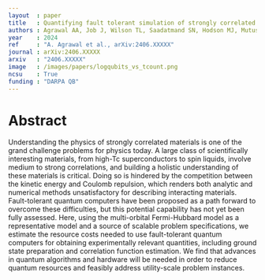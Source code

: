 ```yaml
---
layout  : paper
title   : Quantifying fault tolerant simulation of strongly correlated systems using the Fermi-Hubbard model
authors : Agrawal AA, Job J, Wilson TL, Saadatmand SN, Hodson MJ, Mutus JY, Caesura A, Johnson PD, Elenewski JE, Morrell KJ, Kemper AF
year    : 2024
ref     : "A. Agrawal et al., arXiv:2406.XXXXX"
journal : arXiv:2406.XXXXX
arxiv   : "2406.XXXXX"
image   : /images/papers/logqubits_vs_tcount.png
ncsu    : True
funding : "DARPA QB"
---
```


# Abstract
Understanding the physics of strongly correlated materials is one of the grand challenge problems for physics today.   A large class of scientifically interesting materials, from high-Tc superconductors to spin liquids, involve medium to strong correlations, and building a holistic understanding of these materials is critical. Doing so is hindered by the competition between the kinetic energy and Coulomb repulsion, which renders both analytic and numerical methods unsatisfactory for describing interacting materials. Fault-tolerant quantum computers have been proposed as a path forward to overcome these difficulties, but this potential capability has not yet been fully assessed. Here, using the multi-orbital Fermi-Hubbard model as a representative model and a source of scalable problem specifications, we estimate the resource costs needed to use fault-tolerant quantum computers for obtaining experimentally relevant quantities, including ground state preparation and correlation function estimation. We find that advances in quantum algorithms and hardware will be needed in order to reduce quantum resources and feasibly address utility-scale problem instances.
